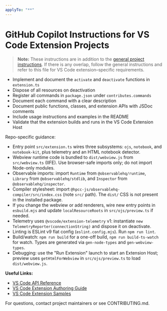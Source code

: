 ```yaml
---
applyTo: "**"
---
```


# GitHub Copilot Instructions for VS Code Extension Projects

> **Note:** These instructions are in addition to the [general project instructions](.github/instructions/general.instructions.md). If there is any overlap, follow the general instructions and refer to this file for VS Code extension–specific requirements.

- Implement and document the `activate` and `deactivate` functions in `extension.ts`
- Dispose of all resources on deactivation
- Register all commands in `package.json` under `contributes.commands`
- Document each command with a clear description
- Document public functions, classes, and extension APIs with JSDoc comments
- Include usage instructions and examples in the README
- Validate that the extension builds and runs in the VS Code Extension Host

Repo-specific guidance:
- Entry point `src/extension.ts` wires three subsystems: `ojs`, `notebook`, and `notebook-kit`, plus telemetry and an HTML notebook detector.
- Webview runtime code is bundled to `dist/webview.js` from `src/webview.ts` (IIFE). Use browser-safe imports only; do not import Node-only modules.
- Observable imports: import `Runtime` from `@observablehq/runtime`, `Library` from `@observablehq/stdlib`, and `Inspector` from `@observablehq/inspector`.
- Compiler stylesheet: import `@hpcc-js/observablehq-compiler/src/index.css` (note `src/` path). The `dist/` CSS is not present in the installed package.
- If you change the webview or add renderers, wire new entry points in `esbuild.mjs` and update `localResourceRoots` in `src/ojs/preview.ts` if needed.
- Telemetry uses `@vscode/extension-telemetry` v1: instantiate `new TelemetryReporter(connectionString)` and dispose it on deactivate.
- Linting is ESLint v9 flat config (`eslint.config.mjs`). Run `npm run lint`.
- Build/watch: `npm run build` for a one-off build, `npm run build-ts-watch` for watch. Types are generated via `gen-node-types` and `gen-webview-types`.
- Debugging: use the "Run Extension" launch to start an Extension Host; preview uses `getHtmlForWebview` in `src/ojs/preview.ts` to load `dist/webview.js`.

**Useful Links:**
- [VS Code API Reference](https://code.visualstudio.com/api/references/vscode-api)
- [VS Code Extension Authoring Guide](https://code.visualstudio.com/api/get-started/your-first-extension)
- [VS Code Extension Samples](https://github.com/microsoft/vscode-extension-samples)

For questions, contact project maintainers or see CONTRIBUTING.md.
